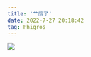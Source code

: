 ```yaml
---
title: '艹废了'
date: 2022-7-27 20:18:42
tag: Phigros
---
```

<img src="https://media-fs.huahuo-cn.tk/api/raw?path=/blog/Phigros/云女孩.jpg" />
